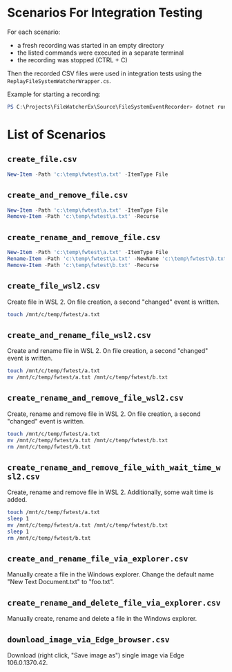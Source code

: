 ﻿# Scenarios For Integration Testing

For each scenario:
- a fresh recording was started in an empty directory
- the listed commands were executed in a separate terminal
- the recording was stopped (CTRL + C)

Then the recorded CSV files were used in integration tests using the `ReplayFileSystemWatcherWrapper.cs`.

Example for starting a recording:
````powershell
PS C:\Projects\FileWatcherEx\Source\FileSystemEventRecorder> dotnet run C:\temp\fwtest\ C:\Projects\FileWatcherEx\Source\FileWatcherExTests\scenario\create_rename_and_remove_file_wsl2.csv
````
# List of Scenarios

## `create_file.csv`
````powershell
New-Item -Path 'c:\temp\fwtest\a.txt' -ItemType File
````

## `create_and_remove_file.csv`
````powershell
New-Item -Path 'c:\temp\fwtest\a.txt' -ItemType File
Remove-Item -Path 'c:\temp\fwtest\a.txt' -Recurse
````

## `create_rename_and_remove_file.csv`
````powershell
New-Item -Path 'c:\temp\fwtest\a.txt' -ItemType File
Rename-Item -Path 'c:\temp\fwtest\a.txt' -NewName 'c:\temp\fwtest\b.txt'
Remove-Item -Path 'c:\temp\fwtest\b.txt' -Recurse
````

## `create_file_wsl2.csv`
Create file in WSL 2. On file creation, a second "changed" event is written.
````sh
touch /mnt/c/temp/fwtest/a.txt
````


## `create_and_rename_file_wsl2.csv`
Create and rename file in WSL 2. On file creation, a second "changed" event is written.
````sh
touch /mnt/c/temp/fwtest/a.txt
mv /mnt/c/temp/fwtest/a.txt /mnt/c/temp/fwtest/b.txt 
````

## `create_rename_and_remove_file_wsl2.csv`
Create, rename and remove file in WSL 2. On file creation, a second "changed" event is written.
````sh
touch /mnt/c/temp/fwtest/a.txt
mv /mnt/c/temp/fwtest/a.txt /mnt/c/temp/fwtest/b.txt 
rm /mnt/c/temp/fwtest/b.txt
````

## `create_rename_and_remove_file_with_wait_time_wsl2.csv`
Create, rename and remove file in WSL 2. Additionally, some wait time is added.
````sh
touch /mnt/c/temp/fwtest/a.txt
sleep 1
mv /mnt/c/temp/fwtest/a.txt /mnt/c/temp/fwtest/b.txt 
sleep 1
rm /mnt/c/temp/fwtest/b.txt
````

## `create_and_rename_file_via_explorer.csv`
Manually create a file in the Windows explorer. Change the default name "New Text Document.txt"
to "foo.txt".

## `create_rename_and_delete_file_via_explorer.csv`
Manually create, rename and delete a file in the Windows explorer.

## `download_image_via_Edge_browser.csv`
Download (right click, "Save image as") single image via Edge 106.0.1370.42.

